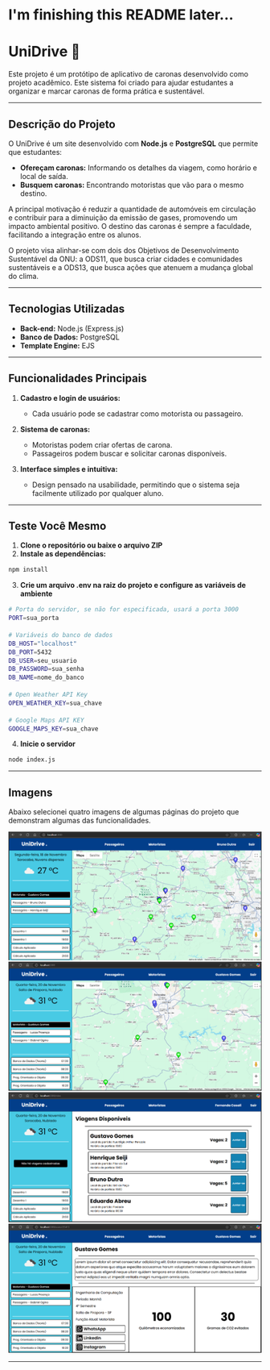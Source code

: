 # I'm finishing this README later...

# UniDrive 🚗

Este projeto é um protótipo de aplicativo de caronas desenvolvido como projeto acadêmico. Este sistema foi criado para ajudar estudantes a organizar e marcar caronas de forma prática e sustentável.  

---

## Descrição do Projeto  

O UniDrive é um site desenvolvido com **Node.js** e **PostgreSQL** que permite que estudantes:  
- **Ofereçam caronas:** Informando os detalhes da viagem, como horário e local de saída.  
- **Busquem caronas:** Encontrando motoristas que vão para o mesmo destino.  

A principal motivação é reduzir a quantidade de automóveis em circulação e contribuir para a diminuição da emissão de gases, promovendo um impacto ambiental positivo. O destino das caronas é sempre a faculdade, facilitando a integração entre os alunos.  

O projeto visa alinhar-se com dois dos Objetivos de Desenvolvimento Sustentável da ONU: a ODS11, que busca criar cidades e comunidades sustentáveis e a ODS13, que busca ações que atenuem a mudança global do clima.

---

## Tecnologias Utilizadas  

- **Back-end:** Node.js (Express.js)  
- **Banco de Dados:** PostgreSQL  
- **Template Engine:** EJS

---

## Funcionalidades Principais  

1. **Cadastro e login de usuários:**  
   - Cada usuário pode se cadastrar como motorista ou passageiro.  

2. **Sistema de caronas:**  
   - Motoristas podem criar ofertas de carona.  
   - Passageiros podem buscar e solicitar caronas disponíveis.  

3. **Interface simples e intuitiva:**  
   - Design pensado na usabilidade, permitindo que o sistema seja facilmente utilizado por qualquer aluno.  

---

## Teste Você Mesmo

1. **Clone o repositório ou baixe o arquivo ZIP**
2. **Instale as dependências:**
```bash
npm install
```
3. **Crie um arquivo .env na raiz do projeto e configure as variáveis de ambiente**
```bash
# Porta do servidor, se não for especificada, usará a porta 3000
PORT=sua_porta

# Variáveis do banco de dados
DB_HOST="localhost"
DB_PORT=5432
DB_USER=seu_usuario
DB_PASSWORD=sua_senha
DB_NAME=nome_do_banco

# Open Weather API Key
OPEN_WEATHER_KEY=sua_chave

# Google Maps API KEY
GOOGLE_MAPS_KEY=sua_chave
```
4. **Inicie o servidor**
```bash
node index.js
```

---

## Imagens

Abaixo selecionei quatro imagens de algumas páginas do projeto que demonstram algumas das funcionalidades.

![Home1](./images/home1.png)
![Home2](./images/home2.png)
![Rides](./images/rides.png)
![Profile](./images/profile.png)

---

